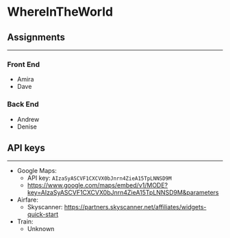 # WhereInTheWorld

## Assignments ##
------------------
### Front End ###
* Amira
* Dave
### Back End ###
* Andrew
* Denise



## API keys ##
-----------
* Google Maps:
  * API key: `AIzaSyASCVF1CXCVX0bJnrn4ZieA15TpLNNSD9M`
  * https://www.google.com/maps/embed/v1/MODE?key=AIzaSyASCVF1CXCVX0bJnrn4ZieA15TpLNNSD9M&parameters
* Airfare:
  * Skyscanner: https://partners.skyscanner.net/affiliates/widgets-quick-start
* Train:
  * Unknown